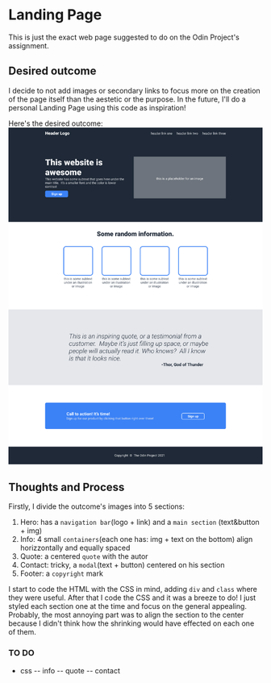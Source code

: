 # Landing Page
This is just the exact web page suggested to do on the Odin Project's assignment.


## Desired outcome
I decide to not add images or secondary links to focus more on the creation of the page itself than the aestetic or the purpose. In the future, I'll do a personal Landing Page using this code as inspiration!

Here's the desired outcome:
![desired outcome](./desired-outcome.png)


## Thoughts and Process
Firstly, I divide the outcome's images into 5 sections:
1. Hero: has a `navigation bar`(logo + link) and a `main section` (text&button + img) 
2. Info: 4 small `containers`(each one has: img + text on the bottom) align horizzontally and equally spaced
3. Quote: a centered `quote` with the autor
4. Contact: tricky, a `modal`(text + button) centered on his section
5. Footer: a `copyright` mark

I start to code the HTML with the CSS in mind, adding `div` and `class` where they were useful.
After that I code the CSS and it was a breeze to do! I just styled each section one at the time and focus on the general appealing.
Probably, the most annoying part was to align the section to the center because I didn't think how the shrinking would have effected on each one of them. 


### TO DO
- css
    -- info
    -- quote
    -- contact